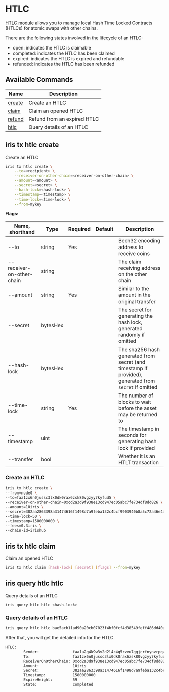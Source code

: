 # HTLC

[HTLC module](../features/htlc.md) allows you to manage local Hash Time Locked Contracts (HTLCs) for atomic swaps with other chains.

There are the following states involved in the lifecycle of an HTLC:

- open: indicates the HTLC is claimable
- completed: indicates the HTLC has been claimed
- expired: indicates the HTLC is expired and refundable
- refunded: indicates the HTLC has been refunded

## Available Commands

| Name                           | Description                 |
| ------------------------------ | --------------------------- |
| [create](#iris-tx-htlc-create) | Create an HTLC              |
| [claim](#iris-tx-htlc-claim)   | Claim an opened HTLC        |
| [refund](#iris-tx-htlc-refund) | Refund from an expired HTLC |
| [htlc](#iris-query-htlc-htlc)  | Query details of an HTLC    |

## iris tx htlc create

Create an HTLC

```bash
iris tx htlc create \
    --to=<recipient> \
    --receiver-on-other-chain=<receiver-on-other-chain> \
    --amount=<amount> \
    --secret=<secret> \
    --hash-lock=<hash-lock> \
    --timestamp=<timestamp> \
    --time-lock=<time-lock> \
    --from=mykey
```

**Flags:**

| Name, shorthand           | Type     | Required | Default | Description                                                                                           |
| ------------------------- | -------- | -------- | ------- | ----------------------------------------------------------------------------------------------------- |
| --to                      | string   | Yes      |         | Bech32 encoding address to receive coins                                                              |
| --receiver-on-other-chain | string   |          |         | The claim receiving address on the other chain                                                        |
| --amount                  | string   | Yes      |         | Similar to the amount in the original transfer                                                        |
| --secret                  | bytesHex |          |         | The secret for generating the hash lock, generated randomly if omitted                                |
| --hash-lock               | bytesHex |          |         | The sha256 hash generated from secret (and timestamp if provided), generated from `secret` if omitted |
| --time-lock               | string   | Yes      |         | The number of blocks to wait before the asset may be returned to                                      |
| --timestamp               | uint     |          |         | The timestamp in seconds for generating hash lock if provided                                         |
| --transfer                | bool     |          |         | Whether it is an HTLT transaction                                                                     |

### Create an HTLC

```bash
iris tx htlc create \
--from=node0 \
--to=faa1zx6n0jussc3lx0dk0rax6zsk80vgzyy7kyfud5 \
--receiver-on-other-chain=0xcd2a3d9f938e13cd947ec05abc7fe734df8dd826 \
--amount=10iris \
--secret=382aa2863398a31474616f1498d7a9feba132c4bcf9903940b8a5c72a46e4a41 \
--time-lock=50 \
--timestamp=1580000000 \
--fees=0.3iris \
--chain-id=irishub
```

## iris tx htlc claim

Claim an opened HTLC

```bash
iris tx htlc claim [hash-lock] [secret] [flags] --from=mykey
```

## iris query htlc htlc

Query details of an HTLC

```bash
iris query htlc htlc <hash-lock>
```

### Query details of an HTLC

```bash
iris query htlc htlc bae5acb11ad90a20cb07023f4bf0fcf4d38549feff486dd40a1fbe871b4aabdf
```

After that, you will get the detailed info for the HTLC.

```bash
HTLC:
        Sender:               faa1a2g4k9w3v2d2l4c4q5rvvu7ggjcrfnynvrpqze
        To:                   faa1zx6n0jussc3lx0dk0rax6zsk80vgzyy7kyfud5
        ReceiverOnOtherChain: 0xcd2a3d9f938e13cd947ec05abc7fe734df8dd826
        Amount:               10iris
        Secret:               382aa2863398a31474616f1498d7a9feba132c4bcf9903940b8a5c72a46e4a41
        Timestamp:            1580000000
        ExpireHeight:         59
        State:                completed
```
